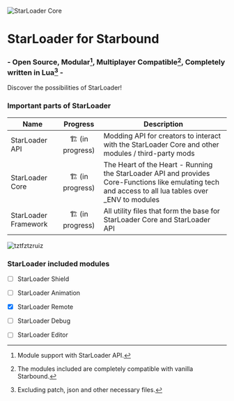 ![StarLoader Core](https://media.discordapp.net/attachments/970399339677618276/1031906771054366830/Starloader.png?width=630&height=630)
# StarLoader for Starbound
### - Open Source, Modular[^modular], Multiplayer Compatible[^compatible], Completely written in Lua[^onlylua] - 

Discover the possibilities of StarLoader!

### Important parts of StarLoader

| Name | Progress | Description | 
| ------------- | :-------------: | ------------- |
| StarLoader API  | :building_construction: (in progress) | Modding API for creators to interact with the StarLoader Core and other modules / third-party mods |
| StarLoader Core  | :building_construction: (in progress) | The Heart of the Heart - Running the StarLoader API and provides Core-Functions like emulating tech and access to all lua tables over _ENV to modules |
| StarLoader Framework  | :building_construction: (in progress) | All utility files that form the base for StarLoader Core and StarLoader API |

![tztfztzruiz](https://user-images.githubusercontent.com/111540866/196563986-4d38fb08-babd-4c5e-b2af-a3f8e48c0da6.png)

### StarLoader included modules

- [ ] StarLoader Shield
- [ ] StarLoader Animation
- [x] StarLoader Remote
- [ ] StarLoader Debug

- [ ] StarLoader Editor

[^modular]: Module support with StarLoader API.
[^compatible]: The modules included are completely compatible with vanilla Starbound.
[^onlylua]: Excluding patch, json and other necessary files.
